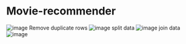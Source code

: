 # Movie-recommender
![image](https://user-images.githubusercontent.com/100827484/156511541-0ce39c30-9cdb-4419-8410-b54c8d59b0a8.png)
Remove duplicate rows 
![image](https://user-images.githubusercontent.com/100827484/156511657-ed058f0f-b498-4d13-afdf-8ae6ba65df07.png)
split data
![image](https://user-images.githubusercontent.com/100827484/156511941-98b1a0be-c74c-4874-aae6-c880e7324abe.png)
join data
![image](https://user-images.githubusercontent.com/100827484/156512069-592b9941-0d96-46ad-ad50-c396ffe1e9d0.png)

